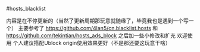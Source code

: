 #hosts_blacklist

内容是在不停更新的（当然了更新周期那玩意就随缘了，毕竟我也是遇到一个写一个）
主要参考了 https://github.com/4lan5/cn.blacklist.hosts 和 https://github.com/tekintian/hosts_ads_block 之后加一些小修改和扩充
欢迎使用
个人建议搭配Ublock origin使用效果更好（不是那还要这玩意干啥）
